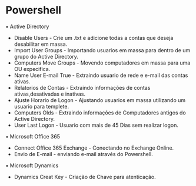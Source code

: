 # Powershell

• Active Directory

 - Disable Users - Crie um .txt e adicione todas a contas que deseja desabilitar em massa.
 - Import User Groups - Importando usuarios em massa para dentro de um grupo do Active Directory.
 - Computers Move Groups - Movendo computadores em massa para uma OU expecifica.
 - Name User E-mail True - Extraindo usuario de rede e e-mail das contas ativas.
 - Relatorios de Contas - Extraindo informações de contas ativas,desativadas e inativas.
 - Ajuste Horario de Logon - Ajustando usuarios em massa utilizando um usuario para templete.
 - Computers Olds - Extraindo informações de Computadores antigos do Active Directory.
 - User Last Logon - Usuario com mais de 45 Dias sem realizar logon.

• Microsoft Office 365

 - Connect Office 365 Exchange - Conectando no Exchange Online.
 - Envio de E-mail - enviando e-mail através do Powershell.

• Microsoft Dynamics

 - Dynamics Creat Key - Criação de Chave para atenticação.